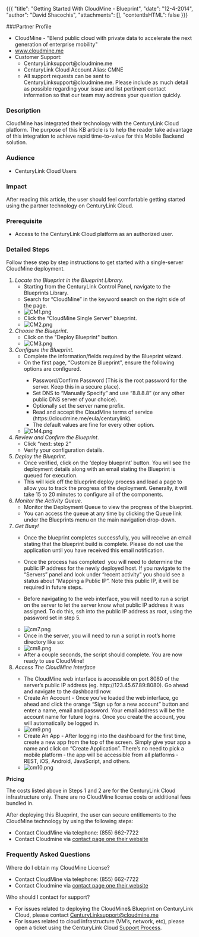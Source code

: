 {{{
  "title": "Getting Started With CloudMine - Blueprint",
  "date": "12-4-2014",
  "author": "David Shacochis",
  "attachments": [],
  "contentIsHTML": false
}}}

###Partner Profile
</p>
<ul>
  <li>CloudMine - "Blend public cloud with private data to accelerate the next generation of enterprise mobility"</li>
  <li><a href="https://cloudmine.me">www.cloudmine.me</a>
  </li>
  <li>Customer Support:
    <ul>
      <li>CenturyLinksupport@cloudmine.me</li>
      <li>CenturyLink Cloud Account Alias: CMNE</li>
      <li>All support requests can be sent to CenturyLinksupport@cloudmine.me. Please include as much detail as possible regarding your issue and list pertinent contact information so that our team may address your question quickly.</li>
    </ul>
  </li>
</ul>

### Description
<p>CloudMine has integrated their technology with the CenturyLink Cloud platform. The purpose of this KB article is to help the reader take advantage of this integration to achieve rapid time-to-value for this Mobile Backend solution.</p>

### Audience
<ul>
  <li>CenturyLink Cloud Users</li>
</ul>

### Impact
<p>After reading this article, the user should feel comfortable getting started using the partner technology on CenturyLink Cloud.</p>

### Prerequisite
<ul>
  <li>Access to the CenturyLink Cloud platform as an authorized user.</li>
</ul>

### Detailed Steps
<p>Follow these step by step instructions to get started with a single-server CloudMine deployment. </p>
<ol>
  <li><em>Locate the Blueprint in the Blueprint Library</em>.
    <ul>
      <li>Starting from the CenturyLink Control Panel, navigate to the Blueprints Library.</li>
      <li>Search for “CloudMine” in the keyword search on the right side of the page.</li>
      <li><img src="https://t3n.zendesk.com/attachments/token/7vDSADKzNuwRiIofjep8zusIs/?name=CM1.png" alt="CM1.png" />
      </li>
      <li>Click the “CloudMine Single Server” blueprint.</li>
      <li><img src="https://t3n.zendesk.com/attachments/token/bwYULRqYHsobb5jyg1jPtOS8W/?name=CM2.png" alt="CM2.png" />
      </li>
    </ul>
  </li>
  <li><em>Choose the Blueprint</em>.
    <ul>
      <li>Click on the "Deploy Blueprint" button.</li>
      <li><img src="https://t3n.zendesk.com/attachments/token/7w7WQEjwMFz4HocjlmwncK5zD/?name=CM3.png" alt="CM3.png" />
      </li>
    </ul>
  </li>
  <li><em>Configure the Blueprint</em>.
    <ul>
      <li>Complete the information/fields required by the Blueprint wizard.</li>
      <li>On the first page, “Customize Blueprint”, ensure the following options are configured.</li>
      <ul>
        <li>Password/Confirm Password (This is the root password for the server. Keep this in a secure place).</li>
        <li>Set DNS to “Manually Specify” and use “8.8.8.8” (or any other public DNS server of your choice).</li>
        <li>Optionally set the server name prefix.</li>
        <li>Read and accept the CloudMine terms of service (https://cloudmine.me/eula/centurylink).</li>
        <li>The default values are fine for every other option.</li>
      </ul>
      <li><img src="https://t3n.zendesk.com/attachments/token/ZXYoYubqKeri9E4zQVk6zjZtd/?name=CM4.png" alt="CM4.png" />
      </li>
    </ul>
  </li>
  <li><em>Review and Confirm the Blueprint</em>.
    <ul>
      <li>Click “next: step 2”</li>
      <li>Verify your configuration details.</li>
    </ul>
  </li>
  <li><em>Deploy the Blueprint</em>.
    <ul>
      <li>Once verified, click on the ‘deploy blueprint’ button. You will see the deployment details along with an email stating the Blueprint is queued for execution.</li>
      <li>This will kick off the blueprint deploy process and load a page to allow you to track the progress of the deployment. Generally, it will take 15 to 20 minutes to configure all of the components.</li>
    </ul>
  </li>
  <li><em>Monitor the Activity Queue</em>.
    <ul>
      <li>Monitor the Deployment Queue to view the progress of the blueprint.</li>
      <li>You can access the queue at any time by clicking the Queue link under the Blueprints menu on the main navigation drop-down.</li>
    </ul>
  </li>
  <li><em>Get Busy!</em></li>
  <ul>
    <li>Once the blueprint completes successfully, you will receive an email stating that the blueprint build is complete. Please do not use the application until you have received this email notification.&nbsp;</li>
    <li>
      <p>Once the process has completed ­ you will need to determine the public IP address for the newly deployed host. If you navigate to the “Servers” panel and look under “recent activity” you should see a status about “Mapping a Public IP”. Note this
        public IP, it will be required in future steps.</p>
    </li>
    <li>
      <p>Before navigating to the web interface, you will need to run a script on the server to let the server know what public IP address it was assigned. To do this, ssh into the public IP address as root, using the password set in step 5.</p>
    </li>
    <li><img src="https://t3n.zendesk.com/attachments/token/sfFfNITb1wPq7Zg1hvFmtWxfw/?name=cm7.png" alt="cm7.png" />
    </li>
    <li>Once in the server, you will need to run a script in root’s home directory like so:</li>
    <li><img src="https://t3n.zendesk.com/attachments/token/7UnKb2QnZVFmsmhdTVbJKm9q2/?name=cm8.png" alt="cm8.png" />
    </li>
    <li>After a couple seconds, the script should complete. You are now ready to use CloudMine!</li>
  </ul>
  <li><em>Access The CloudMine Interface</em></li>
  <ul>
    <li>The CloudMine web interface is accessible on port 8080 of the server’s public IP address (eg. http://123.45.67.89:8080). Go ahead and navigate to the dashboard now.</li>
    <li>Create An Account - Once you’ve loaded the web interface, go ahead and click the orange “Sign up for a new account” button and enter a name, email and password. Your email address will be the account name for future logins. Once you create the account,
      you will automatically be logged in.</li>
    <li><img src="https://t3n.zendesk.com/attachments/token/5gK7MkQEhvQ5Lkl0jbvbiLCGw/?name=cm9.png" alt="cm9.png" />
    </li>
    <li>Create An App -&nbsp;After logging into the dashboard for the first time, create a new app from the top of the screen. Simply give your app a name and click on “Create Application”. There’s no need to pick a mobile platform ‐ the app will be accessible
      from all platforms ‐ REST, iOS, Android, JavaScript, and others.</li>
    <li><img src="https://t3n.zendesk.com/attachments/token/TMq9e3Ui0E5rk4Xf4UdFUbJnS/?name=cm10.png" alt="cm10.png" />
    </li>
  </ul>
</ol>
<p><strong>Pricing</strong></p>
<p>The costs listed above in Steps 1 and 2 are for the CenturyLink Cloud infrastructure only. There are no CloudMine license costs or additional fees bundled in.</p>
<p>After deploying this Blueprint, the user can secure entitlements to the CloudMine technology by using the following steps:</p>
<ul>
  <li>Contact CloudMine via telephone: (855) 662-7722</li>
  <li>Contact Cloudmine via <a href="https://cloudmine.me/contact/">contact page one their website</a>
  </li>
</ul>

### Frequently Asked Questions

<p>Where do I obtain my CloudMine License?</p>
<ul>
  <li>Contact CloudMine via telephone: (855) 662-7722</li>
  <li>Contact Cloudmine via <a href="https://cloudmine.me/contact/">contact page one their website</a>
  </li>
</ul>
<p>Who should I contact for support?</p>
<ul>
  <li>For issues related to deploying the CloudMine& Blueprint on CenturyLink Cloud, please contact <a href="mailto:CenturyLinksupport@cloudmine.me">CenturyLinksupport@cloudmine.me</a>
  </li>
  <li>For issues related to cloud infrastructure (VM’s, network, etc), please open a ticket using the CenturyLink Cloud <a href="https://t3n.zendesk.com/entries/23610702-How-do-I-report-a-support-issue-">Support Process</a>.</li>
</ul>
